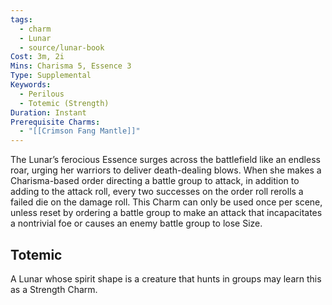 ```yaml
---
tags:
  - charm
  - Lunar
  - source/lunar-book
Cost: 3m, 2i
Mins: Charisma 5, Essence 3
Type: Supplemental
Keywords:
  - Perilous
  - Totemic (Strength)
Duration: Instant
Prerequisite Charms:
  - "[[Crimson Fang Mantle]]"
---
```

The Lunar’s ferocious Essence surges across the battlefield like an endless roar, urging her warriors to deliver death-dealing blows. When she makes a Charisma-based order directing a battle group to attack, in addition to adding to the attack roll, every two successes on the order roll rerolls a failed die on the damage roll. This Charm can only be used once per scene, unless reset by ordering a battle group to make an attack that incapacitates a nontrivial foe or causes an enemy battle group to lose Size. 
## Totemic 

A Lunar whose spirit shape is a creature that hunts in groups may learn this as a Strength Charm.